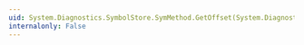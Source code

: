 ```yaml
---
uid: System.Diagnostics.SymbolStore.SymMethod.GetOffset(System.Diagnostics.SymbolStore.ISymbolDocument,System.Int32,System.Int32)
internalonly: False
---
```

